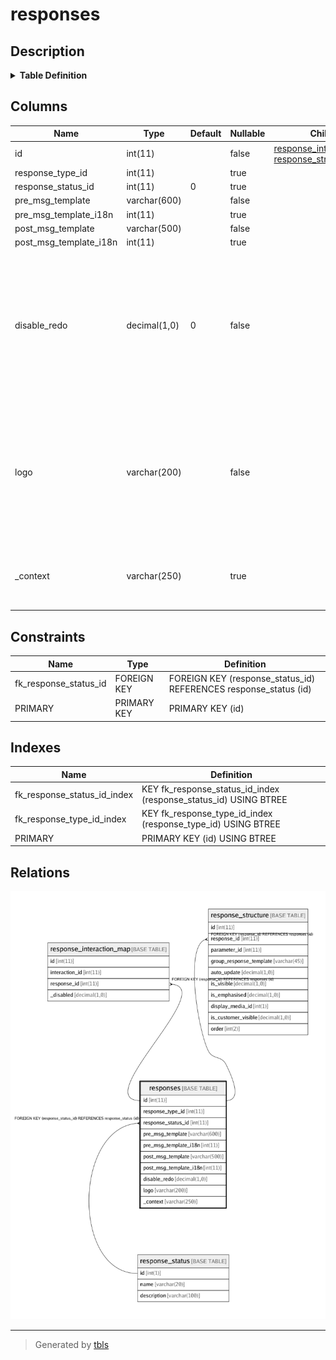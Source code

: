 # responses

## Description

<details>
<summary><strong>Table Definition</strong></summary>

```sql
CREATE TABLE `responses` (
  `id` int(11) NOT NULL,
  `response_type_id` int(11) DEFAULT NULL,
  `response_status_id` int(11) DEFAULT '0',
  `pre_msg_template` varchar(600) CHARACTER SET utf8 COLLATE utf8_unicode_ci NOT NULL DEFAULT '',
  `pre_msg_template_i18n` int(11) DEFAULT NULL,
  `post_msg_template` varchar(500) CHARACTER SET utf8 COLLATE utf8_unicode_ci NOT NULL DEFAULT '',
  `post_msg_template_i18n` int(11) DEFAULT NULL,
  `disable_redo` decimal(1,0) NOT NULL DEFAULT '0' COMMENT 'Do not allow user to jump back to this response card by clicking on it (when it is in preview mode)',
  `logo` varchar(200) NOT NULL DEFAULT '' COMMENT 'LOGO / Branding image absolute URI to show on top-right side of response cards. MAX-HEIGHT: 50px',
  `_context` varchar(250) DEFAULT NULL COMMENT 'more info about this response for internal usage',
  PRIMARY KEY (`id`),
  KEY `fk_response_status_id_index` (`response_status_id`),
  KEY `fk_response_type_id_index` (`response_type_id`),
  CONSTRAINT `fk_response_status_id` FOREIGN KEY (`response_status_id`) REFERENCES `response_status` (`id`) ON DELETE CASCADE ON UPDATE CASCADE
) ENGINE=InnoDB DEFAULT CHARSET=latin1
```

</details>

## Columns

| Name | Type | Default | Nullable | Children | Parents | Comment |
| ---- | ---- | ------- | -------- | -------- | ------- | ------- |
| id | int(11) |  | false | [response_interaction_map](response_interaction_map.md) [response_structure](response_structure.md) |  |  |
| response_type_id | int(11) |  | true |  |  |  |
| response_status_id | int(11) | 0 | true |  | [response_status](response_status.md) |  |
| pre_msg_template | varchar(600) |  | false |  |  |  |
| pre_msg_template_i18n | int(11) |  | true |  |  |  |
| post_msg_template | varchar(500) |  | false |  |  |  |
| post_msg_template_i18n | int(11) |  | true |  |  |  |
| disable_redo | decimal(1,0) | 0 | false |  |  | Do not allow user to jump back to this response card by clicking on it (when it is in preview mode) |
| logo | varchar(200) |  | false |  |  | LOGO / Branding image absolute URI to show on top-right side of response cards. MAX-HEIGHT: 50px |
| _context | varchar(250) |  | true |  |  | more info about this response for internal usage |

## Constraints

| Name | Type | Definition |
| ---- | ---- | ---------- |
| fk_response_status_id | FOREIGN KEY | FOREIGN KEY (response_status_id) REFERENCES response_status (id) |
| PRIMARY | PRIMARY KEY | PRIMARY KEY (id) |

## Indexes

| Name | Definition |
| ---- | ---------- |
| fk_response_status_id_index | KEY fk_response_status_id_index (response_status_id) USING BTREE |
| fk_response_type_id_index | KEY fk_response_type_id_index (response_type_id) USING BTREE |
| PRIMARY | PRIMARY KEY (id) USING BTREE |

## Relations

![er](responses.png)

---

> Generated by [tbls](https://github.com/k1LoW/tbls)
